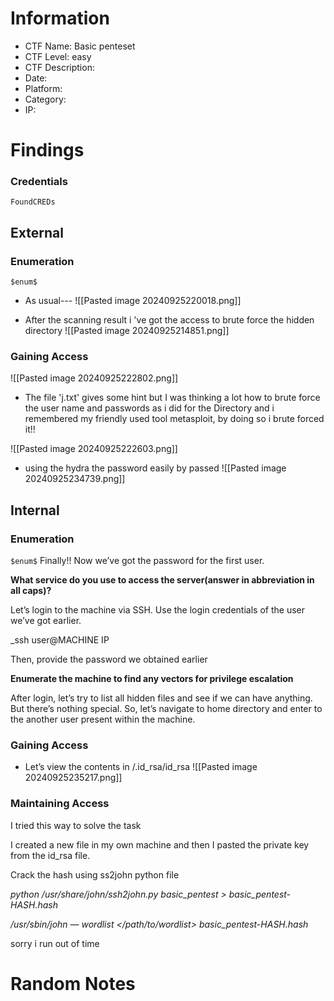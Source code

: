 # Information
- CTF Name: Basic penteset
- CTF Level: easy
- CTF Description: 
- Date: 
- Platform: 
- Category: 
- IP: 

# Findings
### Credentials
`FoundCREDs`
## External
### Enumeration
`$enum$`
- As usual--- 
![[Pasted image 20240925220018.png]]





- After the scanning result i 've  got the access to brute force the hidden directory
![[Pasted image 20240925214851.png]]

### Gaining Access
![[Pasted image 20240925222802.png]]
- The file 'j.txt' gives some hint but I was thinking a lot how to brute force the user name  and passwords as i did for the Directory and i remembered my friendly used tool metasploit, by doing so i brute forced it!!

 ![[Pasted image 20240925222603.png]]
- using the hydra the password easily by passed
![[Pasted image 20240925234739.png]]

## Internal
### Enumeration
`$enum$`
Finally!! Now we’ve got the password for the first user.

**What service do you use to access the server(answer in abbreviation in all caps)?**

Let’s login to the machine via SSH. Use the login credentials of the user we’ve got earlier.

_ssh user@MACHINE IP

Then, provide the password we obtained earlier

**Enumerate the machine to find any vectors for privilege escalation**

After login, let’s try to list all hidden files and see if we can have anything. But there’s nothing special. So, let’s navigate to home directory and enter to the another user present within the machine.


### Gaining Access

- Let’s view the contents in /.id_rsa/id_rsa
![[Pasted image 20240925235217.png]]

### Maintaining Access

I tried this way to solve the task

I created a new file in my own machine and then I pasted the private key from the id_rsa file.

Crack the hash using ss2john python file

_python /usr/share/john/ssh2john.py basic_pentest > basic_pentest-HASH.hash_

_/usr/sbin/john — wordlist </path/to/wordlist> basic_pentest-HASH.hash_


sorry i run out of time 
# Random Notes
